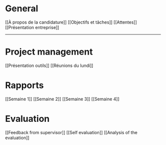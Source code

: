 # General
[[À propos de la candidature]]
[[Objectifs et tâches]]
[[Attentes]]
[[Présentation entreprise]]
___
# Project management
[[Présentation outils]]
[[Réunions du lundi]]

# Rapports
[[Semaine 1]]
[[Semaine 2]]
[[Semaine 3]]
[[Semaine 4]]

# Evaluation 
[[Feedback from supervisor]]
[[Self evaluation]]
[[Analysis of the evaluation]]
